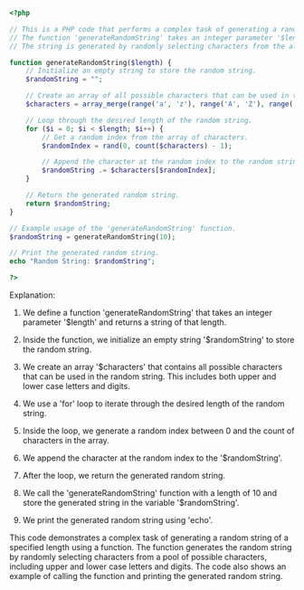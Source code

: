 ```php
<?php

// This is a PHP code that performs a complex task of generating a random string of a specified length.
// The function 'generateRandomString' takes an integer parameter '$length' and returns a string of that length.
// The string is generated by randomly selecting characters from the alphabet (both upper and lower case) and digits (0-9).

function generateRandomString($length) {
    // Initialize an empty string to store the random string.
    $randomString = "";

    // Create an array of all possible characters that can be used in the random string.
    $characters = array_merge(range('a', 'z'), range('A', 'Z'), range('0', '9'));

    // Loop through the desired length of the random string.
    for ($i = 0; $i < $length; $i++) {
        // Get a random index from the array of characters.
        $randomIndex = rand(0, count($characters) - 1);

        // Append the character at the random index to the random string.
        $randomString .= $characters[$randomIndex];
    }

    // Return the generated random string.
    return $randomString;
}

// Example usage of the 'generateRandomString' function.
$randomString = generateRandomString(10);

// Print the generated random string.
echo "Random String: $randomString";

?>
```

Explanation:

1. We define a function 'generateRandomString' that takes an integer parameter '$length' and returns a string of that length.

2. Inside the function, we initialize an empty string '$randomString' to store the random string.

3. We create an array '$characters' that contains all possible characters that can be used in the random string. This includes both upper and lower case letters and digits.

4. We use a 'for' loop to iterate through the desired length of the random string.

5. Inside the loop, we generate a random index between 0 and the count of characters in the array.

6. We append the character at the random index to the '$randomString'.

7. After the loop, we return the generated random string.

8. We call the 'generateRandomString' function with a length of 10 and store the generated string in the variable '$randomString'.

9. We print the generated random string using 'echo'.

This code demonstrates a complex task of generating a random string of a specified length using a function. The function generates the random string by randomly selecting characters from a pool of possible characters, including upper and lower case letters and digits. The code also shows an example of calling the function and printing the generated random string.